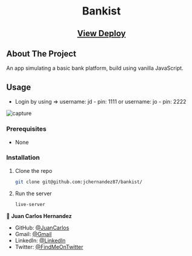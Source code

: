 <p align="center">
  <h1 align="center">Bankist</h3>
    <p align="center">
      <h2 align="center"><a href="https://bankist-appjc.netlify.app/">View Deploy</a></h2>
    </p>
</p>

## About The Project

An app simulating a basic bank platform, build using vanilla JavaScript.

## Usage

- Login by using => username: jd - pin: 1111 or username: jo - pin: 2222

![capture](https://github.com/jchernandez87/bankist/assets/44485810/6ed95245-bf81-43a4-b046-355e2d354e8c)

### Prerequisites

- None

### Installation

1. Clone the repo
   ```sh
   git clone git@github.com:jchernandez87/bankist/
   ```
2. Run the server
   ```sh
   live-server

👤 **Juan Carlos Hernandez**

- GitHub: [@JuanCarlos](https://github.com/jchernandez87)
- Gmail: [@Gmail](mailto:jchernandez827@gmail.com)
- LinkedIn: [@LinkedIn](https://www.linkedin.com/in/juan-carlos-hernandez-200a05175)
- Twitter: [@FindMeOnTwitter](https://twitter.com/Juancar70771241)
